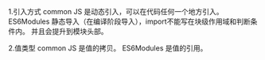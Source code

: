 1.引入方式 
    common JS 是动态引入，可以在代码任何一个地方引入。
	ES6Modules 静态导入（在编译阶段导入），import不能写在块级作用域和判断条件内。 并且会提升到模块头部。

2.值类型
    common JS 是值的拷贝。
	ES6Modules 是值的引用。
